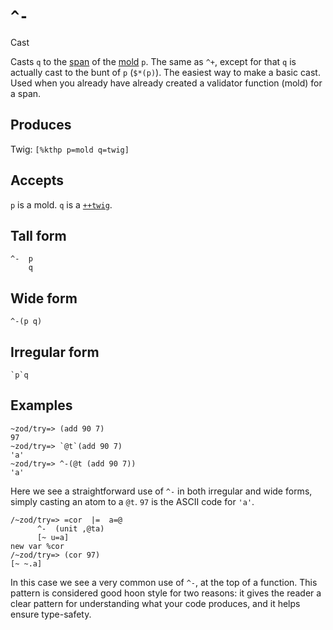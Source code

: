 `^-`
====

Cast

Casts `q` to the [span]() of the [mold]() `p`. The same as `^+`,
except for that `q` is actually cast to the bunt of `p`
(`$*(p)`). The easiest way to make a basic cast. Used when you
already have already created a validator function (mold) for a
span.

Produces
--------

Twig: `[%kthp p=mold q=twig]`

Accepts
-------

`p` is a mold. `q` is a [`++twig`]().

Tall form
---------

    ^-  p
        q

Wide form
---------

    ^-(p q)

Irregular form
--------------

    `p`q

Examples
--------

    ~zod/try=> (add 90 7)
    97
    ~zod/try=> `@t`(add 90 7)
    'a'
    ~zod/try=> ^-(@t (add 90 7))
    'a'

Here we see a straightforward use of `^-` in both irregular and wide
forms, simply casting an atom to a `@t`. `97` is the ASCII code for
`'a'`.

    /~zod/try=> =cor  |=  a=@
          ^-  (unit ,@ta)
          [~ u=a]
    new var %cor
    /~zod/try=> (cor 97)
    [~ ~.a]

In this case we see a very common use of `^-`, at the top of a function.
This pattern is considered good hoon style for two reasons: it gives the
reader a clear pattern for understanding what your code produces, and it
helps ensure type-safety.
